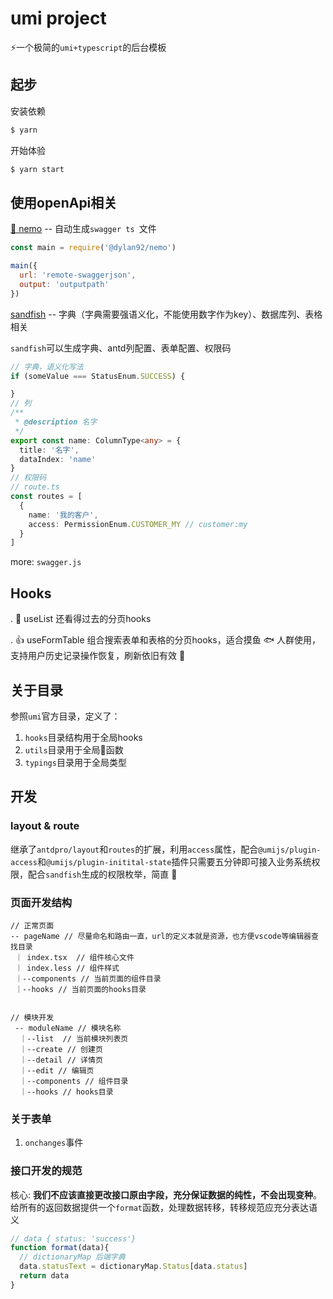 # umi project

⚡️一个极简的`umi+typescript`的后台模板

## 起步

安装依赖

```bash
$ yarn
```

开始体验

```bash
$ yarn start
```

## 使用openApi相关

[🐠 nemo](https://github.com/diveDylan/nemo) -- 自动生成`swagger ts `文件




```js
const main = require('@dylan92/nemo')

main({
  url: 'remote-swaggerjson',
  output: 'outputpath'
})

```


[sandfish](https://github.com/diveDylan/sandfish) -- 字典（字典需要强语义化，不能使用数字作为key）、数据库列、表格相关


`sandfish`可以生成字典、antd列配置、表单配置、权限码
```ts
// 字典，语义化写法
if (someValue === StatusEnum.SUCCESS) {

}
// 列
/**
 * @description 名字
 */
export const name: ColumnType<any> = {
  title: '名字',
  dataIndex: 'name'
}
// 权限码
// route.ts
const routes = [
  {
    name: '我的客户',
    access: PermissionEnum.CUSTOMER_MY // customer:my
  }
]


```

more: `swagger.js`

## Hooks
. 👋 useList 还看得过去的分页hooks

. 👍 useFormTable 组合搜索表单和表格的分页hooks，适合摸鱼 🐟 人群使用，支持用户历史记录操作恢复，刷新依旧有效 💪

## 关于目录

参照`umi`官方目录，定义了：
1. `hooks`目录结构用于全局hooks
2. `utils`目录用于全局🔧函数
3. `typings`目录用于全局类型



## 开发

### layout & route

继承了`antdpro/layout`和`routes`的扩展，利用`access`属性，配合`@umijs/plugin-access`和`@umijs/plugin-initital-state`插件只需要五分钟即可接入业务系统权限，配合`sandfish`生成的权限枚举，简直 🤤

### 页面开发结构


```text
// 正常页面
-- pageName // 尽量命名和路由一直，url的定义本就是资源，也方便vscode等编辑器查找目录
 ｜ index.tsx  // 组件核心文件
 ｜ index.less // 组件样式
 ｜--components // 当前页面的组件目录
 ｜--hooks // 当前页面的hooks目录 


// 模块开发
 -- moduleName // 模块名称
  ｜--list  // 当前模块列表页
  ｜--create // 创建页
  ｜--detail // 详情页
  ｜--edit // 编辑页
  ｜--components // 组件目录
  ｜--hooks // hooks目录
```

### 关于表单

1. `onchanges`事件
 
### 接口开发的规范

核心: **我们不应该直接更改接口原由字段，充分保证数据的纯性，不会出现变种**。
给所有的返回数据提供一个`format`函数，处理数据转移，转移规范应充分表达语义
```ts
// data { status: 'success'}
function format(data){
  // dictionaryMap 后端字典
  data.statusText = dictionaryMap.Status[data.status]
  return data
}

```









